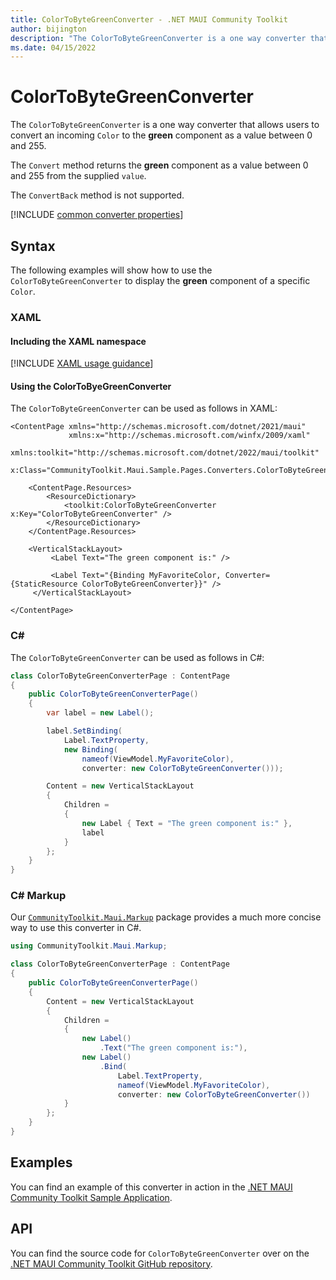 ```yaml
---
title: ColorToByteGreenConverter - .NET MAUI Community Toolkit
author: bijington
description: "The ColorToByteGreenConverter is a one way converter that allows users to convert an incoming Color to the green component as a value between 0 and 255."
ms.date: 04/15/2022
---
```


# ColorToByteGreenConverter

The `ColorToByteGreenConverter` is a one way converter that allows users to convert an incoming `Color` to the **green** component as a value between 0 and 255.

The `Convert` method returns the **green** component as a value between 0 and 255 from the supplied `value`.

The `ConvertBack` method is not supported.

[!INCLUDE [common converter properties](../includes/communitytoolkit-converter.md)]

## Syntax

The following examples will show how to use the `ColorToByteGreenConverter` to display the **green** component of a specific `Color`.

### XAML

#### Including the XAML namespace

[!INCLUDE [XAML usage guidance](../includes/xaml-usage.md)]

#### Using the ColorToByeGreenConverter

The `ColorToByteGreenConverter` can be used as follows in XAML:

```xaml
<ContentPage xmlns="http://schemas.microsoft.com/dotnet/2021/maui"
             xmlns:x="http://schemas.microsoft.com/winfx/2009/xaml"
             xmlns:toolkit="http://schemas.microsoft.com/dotnet/2022/maui/toolkit"
             x:Class="CommunityToolkit.Maui.Sample.Pages.Converters.ColorToByteGreenConverterPage">

    <ContentPage.Resources>
        <ResourceDictionary>
            <toolkit:ColorToByteGreenConverter x:Key="ColorToByteGreenConverter" />
        </ResourceDictionary>
    </ContentPage.Resources>

    <VerticalStackLayout>
         <Label Text="The green component is:" />

         <Label Text="{Binding MyFavoriteColor, Converter={StaticResource ColorToByteGreenConverter}}" />
     </VerticalStackLayout>

</ContentPage>
```

### C#

The `ColorToByteGreenConverter` can be used as follows in C#:

```csharp
class ColorToByteGreenConverterPage : ContentPage
{
    public ColorToByteGreenConverterPage()
    {
        var label = new Label();

 		label.SetBinding(
 			Label.TextProperty,
 			new Binding(
 				nameof(ViewModel.MyFavoriteColor),
 				converter: new ColorToByteGreenConverter()));

 		Content = new VerticalStackLayout
 		{
 			Children =
 			{
 				new Label { Text = "The green component is:" },
 				label
 			}
 		};
    }
}
```

### C# Markup

Our [`CommunityToolkit.Maui.Markup`](../markup/markup.md) package provides a much more concise way to use this converter in C#.

```csharp
using CommunityToolkit.Maui.Markup;

class ColorToByteGreenConverterPage : ContentPage
{
    public ColorToByteGreenConverterPage()
    {
        Content = new VerticalStackLayout
 		{
 			Children =
 			{
 				new Label()
 					.Text("The green component is:"),
 				new Label()
 					.Bind(
 						Label.TextProperty,
 						nameof(ViewModel.MyFavoriteColor),
 						converter: new ColorToByteGreenConverter())
 			}
 		};
    }
}
```

## Examples

You can find an example of this converter in action in the [.NET MAUI Community Toolkit Sample Application](https://github.com/CommunityToolkit/Maui/blob/main/samples/CommunityToolkit.Maui.Sample/Pages/Converters/ColorsConverterPage.xaml).

## API

You can find the source code for `ColorToByteGreenConverter` over on the [.NET MAUI Community Toolkit GitHub repository](https://github.com/CommunityToolkit/Maui/blob/main/src/CommunityToolkit.Maui/Converters/ColorToComponentConverter.shared.cs).
